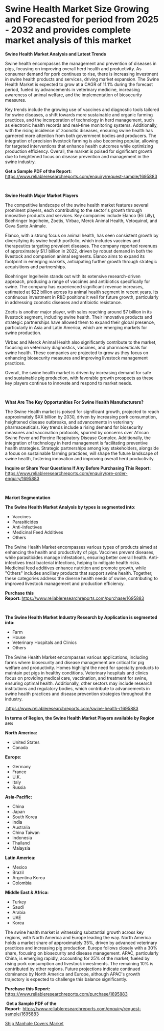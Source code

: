 <p><h1>Swine Health Market Size Growing and Forecasted for period from 2025 - 2032 and provides complete market analysis of this market</h1></p><p><strong>Swine Health Market Analysis and Latest Trends</strong></p>
<p><p>Swine health encompasses the management and prevention of diseases in pigs, focusing on improving overall herd health and productivity. As consumer demand for pork continues to rise, there is increasing investment in swine health products and services, driving market expansion. The Swine Health Market is expected to grow at a CAGR of 11.1% during the forecast period, fueled by advancements in veterinary medicine, increasing awareness of animal welfare, and the implementation of biosecurity measures. </p><p>Key trends include the growing use of vaccines and diagnostic tools tailored for swine diseases, a shift towards more sustainable and organic farming practices, and the incorporation of technology in herd management, such as electronic health records and real-time monitoring systems. Additionally, with the rising incidence of zoonotic diseases, ensuring swine health has garnered more attention from both government bodies and producers. The integration of precision livestock farming is also becoming popular, allowing for targeted interventions that enhance health outcomes while optimizing production efficiency. Overall, the market is poised for significant growth due to heightened focus on disease prevention and management in the swine industry.</p></p>
<p><strong>Get a Sample PDF of the Report:&nbsp;</strong> <a href="https://www.reliableresearchreports.com/enquiry/request-sample/1695883?utm_campaign=2809&utm_medium=2&utm_source=Github&utm_content=ia&utm_term=27032025&utm_id=swine-health">https://www.reliableresearchreports.com/enquiry/request-sample/1695883</a></p>
<p>&nbsp;</p>
<p><strong>Swine Health Major Market Players</strong></p>
<p><p>The competitive landscape of the swine health market features several prominent players, each contributing to the sector's growth through innovative products and services. Key companies include Elanco (Eli Lilly), Boehringer Ingelheim, Zoetis, Virbac, Merck Animal Health, Vetoquinol, and Ceva Sante Animale.</p><p>Elanco, with a strong focus on animal health, has seen consistent growth by diversifying its swine health portfolio, which includes vaccines and therapeutics targeting prevalent diseases. The company reported revenues of approximately $1.1 billion in 2022, driven by robust demand in both the livestock and companion animal segments. Elanco aims to expand its footprint in emerging markets, anticipating further growth through strategic acquisitions and partnerships.</p><p>Boehringer Ingelheim stands out with its extensive research-driven approach, producing a range of vaccines and antibiotics specifically for swine. The company has experienced significant revenue increases, estimated at $22 billion across its animal health segment in recent years. Its continuous investment in R&D positions it well for future growth, particularly in addressing zoonotic diseases and antibiotic resistance.</p><p>Zoetis is another major player, with sales reaching around $7 billion in its livestock segment, including swine health. Their innovative products and strategic partnerships have allowed them to expand their global presence, particularly in Asia and Latin America, which are emerging markets for swine production.</p><p>Virbac and Merck Animal Health also significantly contribute to the market, focusing on veterinary diagnostics, vaccines, and pharmaceuticals for swine health. These companies are projected to grow as they focus on enhancing biosecurity measures and improving livestock management practices.</p><p>Overall, the swine health market is driven by increasing demand for safe and sustainable pig production, with favorable growth prospects as these key players continue to innovate and respond to market needs.</p></p>
<p>&nbsp;</p>
<p><strong>What Are The Key Opportunities For Swine Health Manufacturers?</strong></p>
<p><p>The Swine Health market is poised for significant growth, projected to reach approximately $XX billion by 2030, driven by increasing pork consumption, heightened disease outbreaks, and advancements in veterinary pharmaceuticals. Key trends include a rising demand for biosecurity measures and vaccination protocols, spurred by concerns over African Swine Fever and Porcine Respiratory Disease Complex. Additionally, the integration of technology in herd management is facilitating preventive health strategies. Strategic partnerships among key stakeholders, alongside a focus on sustainable farming practices, will shape the future landscape of swine health, fostering innovation and improving overall herd productivity.</p></p>
<p><strong>Inquire or Share Your Questions If Any Before Purchasing This Report:</strong> <a href="https://www.reliableresearchreports.com/enquiry/pre-order-enquiry/1695883?utm_campaign=2809&utm_medium=2&utm_source=Github&utm_content=ia&utm_term=27032025&utm_id=swine-health">https://www.reliableresearchreports.com/enquiry/pre-order-enquiry/1695883</a></p>
<p>&nbsp;</p>
<p><strong>Market Segmentation</strong></p>
<p><strong>The Swine Health Market Analysis by types is segmented into:</strong></p>
<p><ul><li>Vaccines</li><li>Parasiticides</li><li>Anti-Infectives</li><li>Medicinal Feed Additives</li><li>Others</li></ul></p>
<p><p>The Swine Health Market encompasses various types of products aimed at enhancing the health and productivity of pigs. Vaccines prevent diseases, while parasiticides manage infestations, ensuring better overall health. Anti-infectives treat bacterial infections, helping to mitigate health risks. Medicinal feed additives enhance nutrition and promote growth, while "Others" includes ancillary products that support swine health. Together, these categories address the diverse health needs of swine, contributing to improved livestock management and production efficiency.</p></p>
<p><strong>Purchase this Report:&nbsp;</strong><a href="https://www.reliableresearchreports.com/purchase/1695883?utm_campaign=2809&utm_medium=2&utm_source=Github&utm_content=ia&utm_term=27032025&utm_id=swine-health">https://www.reliableresearchreports.com/purchase/1695883</a></p>
<p>&nbsp;</p>
<p><strong>The Swine Health Market Industry Research by Application is segmented into:</strong></p>
<p><ul><li>Farm</li><li>House</li><li>Veterinary Hospitals and Clinics</li><li>Others</li></ul></p>
<p><p>The Swine Health Market encompasses various applications, including farms where biosecurity and disease management are critical for pig welfare and productivity. Homes highlight the need for specialty products to maintain pet pigs in healthy conditions. Veterinary hospitals and clinics focus on providing medical care, vaccination, and treatment for swine, ensuring optimal health. Additionally, other sectors may include research institutions and regulatory bodies, which contribute to advancements in swine health practices and disease prevention strategies throughout the industry.</p></p>
<p><a href="https://www.reliableresearchreports.com/swine-health-r1695883?utm_campaign=2809&utm_medium=2&utm_source=Github&utm_content=ia&utm_term=27032025&utm_id=swine-health">&nbsp;https://www.reliableresearchreports.com/swine-health-r1695883</a></p>
<p><strong>In terms of Region, the Swine Health Market Players available by Region are:</strong></p>
<p>
    <p> <strong> North America: </strong>
        <ul>
            <li>United States</li>
            <li>Canada</li>
        </ul>
        </p> 
    <p> <strong> Europe: </strong>
        <ul>
            <li>Germany</li>
            <li>France</li>
            <li>U.K.</li>
            <li>Italy</li>
            <li>Russia</li>
        </ul>
        </p> 
    <p> <strong> Asia-Pacific: </strong>
        <ul>
            <li>China</li>
            <li>Japan</li>
            <li>South Korea</li>
            <li>India</li>
            <li>Australia</li>
            <li>China Taiwan</li>
            <li>Indonesia</li>
            <li>Thailand</li>
            <li>Malaysia</li>
        </ul>
        </p> 
    <p> <strong> Latin America: </strong>
        <ul>
            <li>Mexico</li>
            <li>Brazil</li>
            <li>Argentina Korea</li>
            <li>Colombia</li>
        </ul>
        </p> 
    <p> <strong> Middle East & Africa: </strong>
        <ul>
            <li>Turkey</li>
            <li>Saudi</li>
            <li>Arabia</li>
            <li>UAE</li>
            <li>Korea</li>
        </ul>
    </p>
    </p>
<p><p>The swine health market is witnessing substantial growth across key regions, with North America and Europe leading the way. North America holds a market share of approximately 35%, driven by advanced veterinary practices and increasing pig production. Europe follows closely with a 30% share, focusing on biosecurity and disease management. APAC, particularly China, is emerging rapidly, accounting for 25% of the market, fueled by rising pork consumption and livestock investments. The remaining 10% is contributed by other regions. Future projections indicate continued dominance by North America and Europe, although APAC's growth trajectory is expected to challenge this balance significantly.</p></p>
<p><strong>Purchase this Report: </strong><a href="https://www.reliableresearchreports.com/purchase/1695883?utm_campaign=2809&utm_medium=2&utm_source=Github&utm_content=ia&utm_term=27032025&utm_id=swine-health">https://www.reliableresearchreports.com/purchase/1695883</a></p>
<p>&nbsp;<strong>Get a Sample PDF of the Report:&nbsp;&nbsp;</strong><a href="https://www.reliableresearchreports.com/enquiry/request-sample/1695883?utm_campaign=2809&utm_medium=2&utm_source=Github&utm_content=ia&utm_term=27032025&utm_id=swine-health">https://www.reliableresearchreports.com/enquiry/request-sample/1695883</a></p>
<p><strong></strong></p>
<p><p><a href="https://github.com/buseknoden2b/Market-Research-Report-List-1/blob/main/ship-manhole-covers-market.md?utm_campaign=2809&utm_medium=2&utm_source=Github&utm_content=ia&utm_term=27032025&utm_id=swine-health">Ship Manhole Covers Market</a></p></p>